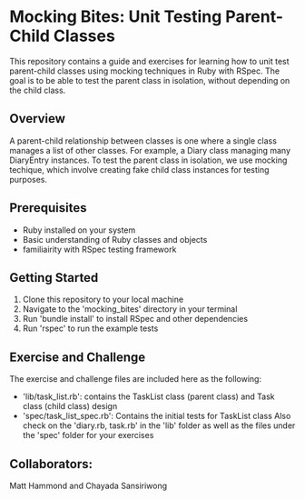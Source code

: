 # Mocking Bites: Unit Testing Parent-Child Classes

This repository contains a guide and exercises for learning how to  unit test parent-child classes using mocking techniques in Ruby with RSpec. The goal is to be able to test the parent class in isolation, without depending on the child class.

## Overview

A parent-child relationship between classes is one where a single class manages a list of other classes. For example, a Diary class managing many DiaryEntry instances. To test the parent class in isolation, we use mocking techique, which involve creating fake child class instances for testing purposes.

## Prerequisites

- Ruby installed on your system
- Basic understanding of Ruby classes and objects
- familiairity with RSpec testing framework

## Getting Started
1. Clone this repository to your local machine
2. Navigate to the 'mocking_bites' directory in your terminal
3. Run 'bundle install' to install RSpec and other dependencies
4. Run 'rspec' to run the example tests

## Exercise and Challenge

The exercise and challenge files are included here as the following:
- 'lib/task_list.rb': contains the TaskList class (parent class) and  Task class (child class) design
- 'spec/task_list_spec.rb': Contains the initial tests for TaskList class
Also check on the 'diary.rb, task.rb' in the 'lib' folder as well as the files under the 'spec' folder for your exercises

## Collaborators: 
Matt Hammond and Chayada Sansiriwong